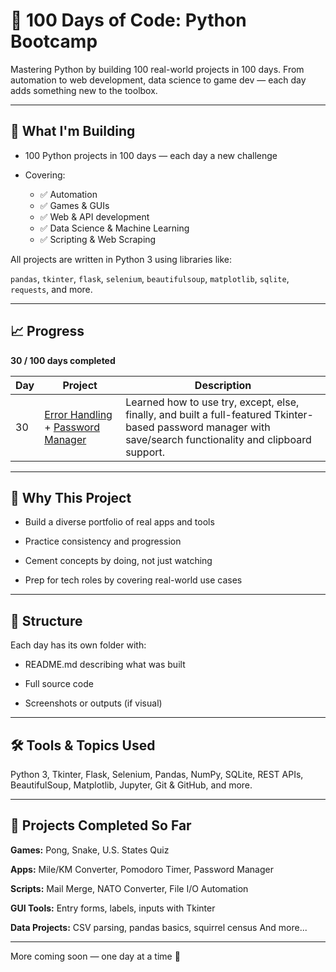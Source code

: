 # 💯 100 Days of Code: Python Bootcamp
Mastering Python by building 100 real-world projects in 100 days. From automation to web development, data science to game dev — each day adds something new to the toolbox.

-------------
## 🚀 What I'm Building
- 100 Python projects in 100 days — each day a new challenge

- Covering:
  - ✅ Automation
  - ✅ Games & GUIs
  - ✅ Web & API development
  - ✅ Data Science & Machine Learning
  - ✅ Scripting & Web Scraping

All projects are written in Python 3 using libraries like:

```pandas```, ```tkinter```, ```flask```, ```selenium```, ```beautifulsoup```, ```matplotlib```, ```sqlite```, ```requests```, and more.

-----------
## 📈 Progress
**30 / 100 days completed**

|**Day**	| **Project**	                                                                                   |**Description**|
|-------|------------------------------------------------------------------------------------------------|---------------|
|30	| [Error Handling](./day_30/README.md) + [Password Manager](./password-manager-start/README.md)	 |Learned how to use try, except, else, finally, and built a full-featured Tkinter-based password manager with save/search functionality and clipboard support.|

----------------
## 🧠 Why This Project
- Build a diverse portfolio of real apps and tools

- Practice consistency and progression

- Cement concepts by doing, not just watching

- Prep for tech roles by covering real-world use cases

------------
## 📁 Structure
Each day has its own folder with:

- README.md describing what was built

- Full source code

- Screenshots or outputs (if visual)

--------------
## 🛠️ Tools & Topics Used
Python 3, Tkinter, Flask, Selenium, Pandas, NumPy, SQLite, REST APIs, BeautifulSoup, Matplotlib, Jupyter, Git & GitHub, and more.

------------
## 📌 Projects Completed So Far
**Games:** Pong, Snake, U.S. States Quiz

**Apps:** Mile/KM Converter, Pomodoro Timer, Password Manager

**Scripts:** Mail Merge, NATO Converter, File I/O Automation

**GUI Tools:** Entry forms, labels, inputs with Tkinter

**Data Projects:** CSV parsing, pandas basics, squirrel census
And more...

----------------
More coming soon — one day at a time 💪